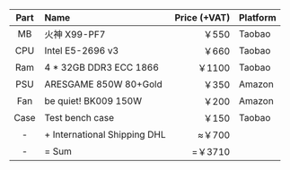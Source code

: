| Part | Name | Price (+VAT) | Platform |
|:--:|:--|--:|:--|
| MB  | 火神 X99-PF7                  | ￥550 | Taobao |
| CPU | Intel E5-2696 v3              | ￥660 | Taobao |
| Ram | 4 * 32GB DDR3 ECC 1866        | ￥1100 | Taobao |
| PSU | ARESGAME 850W 80+Gold         | ￥350 | Amazon |
| Fan | be quiet! BK009 150W          | ￥200 | Amazon | 
| Case | Test bench case              | ￥150 | Taobao |
|  -  | + International Shipping DHL  | ≈￥700 |
|  -  | = Sum                         | =￥3710 |
